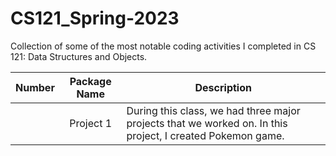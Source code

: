 # CS121_Spring-2023
Collection of some of the most notable coding activities I completed in CS 121: Data Structures and Objects.

| Number | Package Name | Description|
| -------|    :---:     |------------|
|        |Project 1     | During this class, we had three major projects that we worked on. In this project, I created Pokemon game. |
